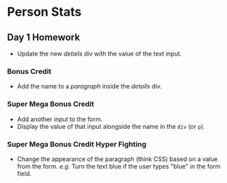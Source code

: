 # Person Stats

## Day 1 Homework

* Update the new _details_ div with the value of the text input.

### Bonus Credit

* Add the name to a _paragraph_ inside the _details_ div.

### Super Mega Bonus Credit

* Add another input to the form.
* Display the value of that input alongside the name in the `div` (or `p`).

### Super Mega Bonus Credit Hyper Fighting

* Change the appearance of the paragraph (think CSS) based on a value from the form. _e.g._ Turn the text blue if the user types "blue" in the form field.
